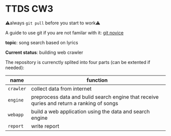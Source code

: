 # TTDS CW3

⚠️always `git pull` before you start to work⚠️  

A guide to use git if you are not familar with it: [git novice](http://swcarpentry.github.io/git-novice/)


**topic**: song search based on lyrics

**Current status**: building web crawler

The repository is currenctly splited into four parts (can be extented if needed):

name|function
---|---
`crawler`| collect data from internet
`engine`| preprocess data and bulid search engine that receive quries and return a ranking of songs
`webapp`| build a web application using the data and search engine
`report`| write report

